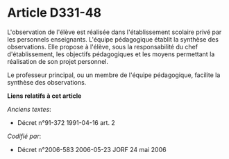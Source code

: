 # Article D331-48

L'observation de l'élève est réalisée dans l'établissement scolaire privé par les personnels enseignants. L'équipe
pédagogique établit la synthèse des observations. Elle propose à l'élève, sous la responsabilité du chef d'établissement, les
objectifs pédagogiques et les moyens permettant la réalisation de son projet personnel.

Le professeur principal, ou un membre de l'équipe pédagogique, facilite la synthèse des observations.

**Liens relatifs à cet article**

_Anciens textes_:

  - Décret n°91-372 1991-04-16 art. 2

_Codifié par_:

  - Décret n°2006-583 2006-05-23 JORF 24 mai 2006
